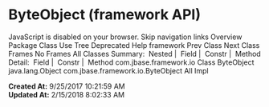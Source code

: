 # ByteObject (framework   API)

JavaScript is disabled on your browser. Skip navigation links Overview Package Class Use Tree Deprecated Help framework Prev Class Next Class Frames No Frames All Classes Summary:  Nested |  Field |  Constr |  Method Detail:  Field |  Constr |  Method com.jbase.framework.io Class ByteObject java.lang.Object com.jbase.framework.io.ByteObject All Impl  

**Created At:** 9/25/2017 10:21:59 AM  
**Updated At:** 2/15/2018 8:02:33 AM  

